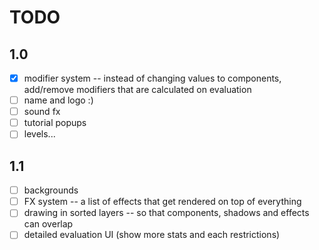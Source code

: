 # TODO

## 1.0

- [x] modifier system -- instead of changing values to components, add/remove modifiers that are calculated on evaluation
- [ ] name and logo :)
- [ ] sound fx
- [ ] tutorial popups
- [ ] levels...

## 1.1

- [ ] backgrounds
- [ ] FX system -- a list of effects that get rendered on top of everything
- [ ] drawing in sorted layers -- so that components, shadows and effects can overlap
- [ ] detailed evaluation UI (show more stats and each restrictions)